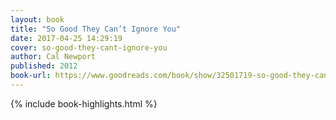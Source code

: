 ```yaml
---
layout: book
title: "So Good They Can’t Ignore You"
date: 2017-04-25 14:29:19
cover: so-good-they-cant-ignore-you
author: Cal Newport
published: 2012
book-url: https://www.goodreads.com/book/show/32501719-so-good-they-can-t-ignore-you
---
```


{% include book-highlights.html %}
